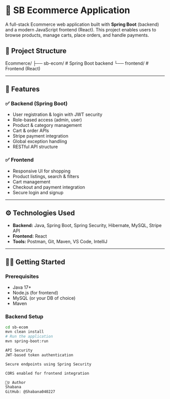 # 🛒 SB Ecommerce Application

A full-stack Ecommerce web application built with **Spring Boot** (backend) and a modern JavaScript frontend (React). This project enables users to browse products, manage carts, place orders, and handle payments.

## 📁 Project Structure

Ecommerce/
├── sb-ecom/ # Spring Boot backend
└── frontend/ # Frontend (React)

---

## 🚀 Features

### ✅ Backend (Spring Boot)
- User registration & login with JWT security
- Role-based access (admin, user)
- Product & category management
- Cart & order APIs
- Stripe payment integration
- Global exception handling
- RESTful API structure

### ✅ Frontend
- Responsive UI for shopping
- Product listings, search & filters
- Cart management
- Checkout and payment integration
- Secure login and signup

---

## ⚙️ Technologies Used

- **Backend:** Java, Spring Boot, Spring Security, Hibernate, MySQL, Stripe API
- **Frontend:** React 
- **Tools:** Postman, Git, Maven, VS Code, IntelliJ

---

## 🧑‍💻 Getting Started

### Prerequisites
- Java 17+
- Node.js (for frontend)
- MySQL (or your DB of choice)
- Maven

### Backend Setup
```bash
cd sb-ecom
mvn clean install
# Run the application
mvn spring-boot:run

API Security
JWT-based token authentication

Secure endpoints using Spring Security

CORS enabled for frontend integration

🙋‍♀️ Author
Shabana
GitHub: @Shabana040227


